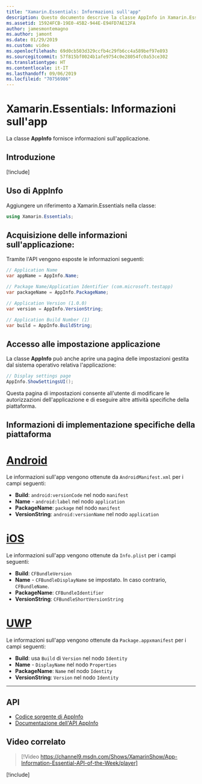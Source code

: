 ```yaml
---
title: "Xamarin.Essentials: Informazioni sull'app"
description: Questo documento descrive la classe AppInfo in Xamarin.Essentials, che fornisce informazioni sull'applicazione. Ad esempio, espone il nome e la versione dell'app.
ms.assetid: 15924FCB-19E0-45B2-944E-E94FD7AE12FA
author: jamesmontemagno
ms.author: jamont
ms.date: 01/29/2019
ms.custom: video
ms.openlocfilehash: 69d0cb503d329ccfb4c29fb6cc4a589bef97e893
ms.sourcegitcommit: 57f815bf0024b1afe9754c0e28054fc0a53ce302
ms.translationtype: HT
ms.contentlocale: it-IT
ms.lasthandoff: 09/06/2019
ms.locfileid: "70756986"
---
```

# <a name="xamarinessentials-app-information"></a>Xamarin.Essentials: Informazioni sull'app

La classe **AppInfo** fornisce informazioni sull'applicazione.

## <a name="get-started"></a>Introduzione

[!include[](~/essentials/includes/get-started.md)]

## <a name="using-appinfo"></a>Uso di AppInfo

Aggiungere un riferimento a Xamarin.Essentials nella classe:

```csharp
using Xamarin.Essentials;
```

## <a name="obtaining-application-information"></a>Acquisizione delle informazioni sull'applicazione:

Tramite l'API vengono esposte le informazioni seguenti:

```csharp
// Application Name
var appName = AppInfo.Name;

// Package Name/Application Identifier (com.microsoft.testapp)
var packageName = AppInfo.PackageName;

// Application Version (1.0.0)
var version = AppInfo.VersionString;

// Application Build Number (1)
var build = AppInfo.BuildString;
```

## <a name="displaying-application-settings"></a>Accesso alle impostazione applicazione

La classe **AppInfo** può anche aprire una pagina delle impostazioni gestita dal sistema operativo relativa l'applicazione:

```csharp
// Display settings page
AppInfo.ShowSettingsUI();
```

Questa pagina di impostazioni consente all'utente di modificare le autorizzazioni dell'applicazione e di eseguire altre attività specifiche della piattaforma.

## <a name="platform-implementation-specifics"></a>Informazioni di implementazione specifiche della piattaforma

# <a name="androidtabandroid"></a>[Android](#tab/android)

Le informazioni sull'app vengono ottenute da `AndroidManifest.xml` per i campi seguenti:

- **Build**: `android:versionCode` nel nodo `manifest`
- **Name** - `android:label` nel nodo `application`
- **PackageName**: `package` nel nodo `manifest`
- **VersionString**: `android:versionName` nel nodo `application`

# <a name="iostabios"></a>[iOS](#tab/ios)

Le informazioni sull'app vengono ottenute da `Info.plist` per i campi seguenti:

- **Build**: `CFBundleVersion`
- **Name** - `CFBundleDisplayName` se impostato. In caso contrario, `CFBundleName`.
- **PackageName**: `CFBundleIdentifier`
- **VersionString**: `CFBundleShortVersionString`

# <a name="uwptabuwp"></a>[UWP](#tab/uwp)

Le informazioni sull'app vengono ottenute da `Package.appxmanifest` per i campi seguenti:

- **Build**: usa `Build` di `Version` nel nodo `Identity`
- **Name** - `DisplayName` nel nodo `Properties`
- **PackageName**: `Name` nel nodo `Identity`
- **VersionString**: `Version` nel nodo `Identity`

--------------

## <a name="api"></a>API

- [Codice sorgente di AppInfo](https://github.com/xamarin/Essentials/tree/master/Xamarin.Essentials/AppInfo)
- [Documentazione dell'API AppInfo](xref:Xamarin.Essentials.AppInfo)

## <a name="related-video"></a>Video correlato

> [!Video https://channel9.msdn.com/Shows/XamarinShow/App-Information-Essential-API-of-the-Week/player]

[!include[](~/essentials/includes/xamarin-show-essentials.md)]

